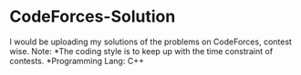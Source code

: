 # CodeForces-Solution
I would be uploading my solutions of the problems on CodeForces, contest wise.
Note: 
*The coding style is to keep up with the time constraint of contests.
*Programming Lang: C++
